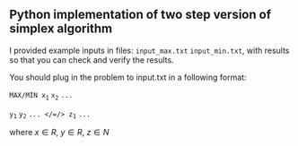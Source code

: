 ## Python implementation of two step version of simplex algorithm

I provided example inputs in files: `input_max.txt` `input_min.txt`, with results so that you can check and verify the results.

You should plug in the problem to input.txt in a following format:

`MAX/MIN x`<sub>`1`</sub> `x`<sub>`2`</sub> `...`

`y`<sub>`1`</sub> `y`<sub>`2`</sub> `... </=/> z`<sub>`1`</sub>
`...`

where 
$x \in R$, $y \in R$, $z \in N$
